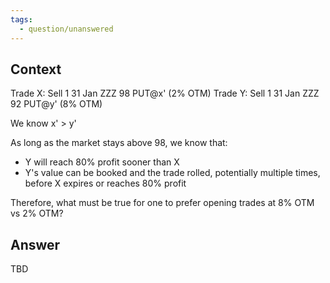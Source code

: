 ```yaml
---
tags:
  - question/unanswered
---
```

## Context

Trade X: Sell 1 31 Jan ZZZ 98 PUT@x' (2% OTM)
Trade Y: Sell  1 31 Jan ZZZ 92 PUT@y' (8% OTM)

We know x' > y'

As long as the market stays above 98, we know that:
 - Y will reach 80% profit sooner than X
 - Y's value can be booked and the trade rolled, potentially multiple times, before X expires or reaches 80% profit

Therefore, what must be true for one to prefer opening trades at 8% OTM vs 2% OTM?

## Answer

TBD